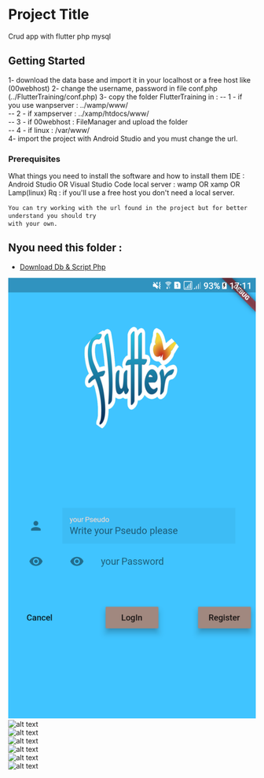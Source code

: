 # Project Title

Crud app with flutter php mysql

## Getting Started

1- download the data base and import it in your localhost or a free host like (00webhost)
2- change the username, password in file conf.php (../FlutterTraining/conf.php)
3- copy the folder FlutterTraining in :
   -- 1 - if you use wanpserver : ../wamp/www/ <br />
   -- 2 - if xampserver         : ../xamp/htdocs/www/ <br />
   -- 3 - if 00webhost          : FileManager and upload the folder <br />
   -- 4 - if linux              : /var/www/ <br />
4- import the project with Android Studio and you must change the url.

### Prerequisites

What things you need to install the software and how to install them
IDE : Android Studio OR Visual Studio Code
local server : wamp OR xamp OR Lamp(linux)
Rq : if you'll use a free host you don't need a local server.

```
You can try working with the url found in the project but for better understand you should try
with your own.
```

## Nyou need this folder :

* [Download Db & Script Php](https://drive.google.com/open?id=1TWD_UciXEOos90-DvmbW8ke-B96HxC-9)

![alt text](/ScreenShot_1.png) <br />
![alt text](https://lh3.googleusercontent.com/eTZrLetyKIBwDfafNlLImM4LpxgCV-GYY_VW6vFIDotwzYtWS-Z69V4pXQ8w7S1ILr78wts3hpAj_XZeuXgaqPRidla8i5HmulwOSb4agI-r6TbTtiN_2haB_AI3PKHO2XkPk0Ey6UKlmlTwRtFXg9bu32RsrQFEHa9gTKuzHc8azQXMqAutPkPZ4-VejfyT8DiwKregDFLZ1I4aSNPKSxOlMDeOqWRf6Jna4KV0pc3gZZWJ6_a-6LKj849PUXUxRKi_qbQi9JtbdQjDgcJiWV-vDLejSEMNiOuvjXJHrVvr3RXV0-MEd7uZo9Q7eHbqX-RH7vaeD345XHXFb1RXxxS4TD5LZrCDtb2thxrtVkLm1mfi3S6cnMeSwiBPcafzGo9-D4xI9ujrg2sgozFc1TvpPDHZI1m764awxwjr5FkhLsppX8NhXa690fOBOULn8wKIRPki9VZWetrvRtJTtCADBsU1jQ0sX-DOCO_DRTQ5lPWQ47TsqKaPXI9Y2XsO3loMNvrkDdaMqCjZ2tLKMMinGNfI4zlbxqrvlvSZhUDCr2koY2YR1-UCrPFF4goHCqzSJEJKHvjkVR525wyYWn7RVhP5u4QC60ScvpU=w360-h639-no) <br />
![alt text](https://lh3.googleusercontent.com/J1qhbCqAvf8mfvDIMWtkk2oDrAiEvkUnLlGIG_5PVBNSu6aAG8bE4ANV2a0JGtZQVIhihdNkZlymUGO-7VlBiOyWaduhBpwqF1DnhyvfVGJIW0z_afTNsVNBF8lymk4dsotwNrrF9qbAjoEz17LMRSWaWLrHsSpXJN66qyqriCJcMIapBLNt9BHqcpkfaHKaCAWk1SUcMfj77jxfenXBA-D7J2yFkCaAlzCo0LuB5DONkBtsT_f6_CtLYVL3oTf74HnNvTDXY1MJfESfY9rIXCp7-b2qOPWNP3acMY0qbUmQSOOSi6TKDjEJcCvcU9SiihcvS0IGhkjX5lWa2d7tRGZcJ43wjArF1EHNEbm6CXz2W-MWCTc7pI4K0H17fHr_iwrdgSBeQPS6ll1loF-juZXgyTAdCxvvBbjKOgF7TFfr2j3lC7MbbzfovM2ezjDuGgiybh10lhu4AdPZfFDJ4HjpSD0LJeIQ_8o7MXjSFa83_bDZEtyQJpMlGhOjaDckfsT2dqn2zPd4dF3hahUrruN-At_nMYnm1vLHbXb-aKRGlBlCRggr1vme0zBnDN9-_b_kvtE8s8sBJp2POAxIq0bHIguutpAgZKarE1Y=w360-h639-no) <br />
![alt text](https://lh3.googleusercontent.com/RkrlhLo4Bdkgi-x5xzU3ndA_4US6SLUoW6_sgmAxVh_y8kmeihJ4cvnViEY6OWoPoYlaExQdLE8JHIXTcGTNJtSIoPoLViJdKVxgG3N2yj2cRqNBUyQQUCxL9TVTXRIRQyEixSu1mG38tEbQF_Iq5ciJD71iADrlSvoN8K_Ld5LHMojokT_uxKe2Y1LNpfOOdUE4SnLvl7_FF4pzMT7NGU5YTPlRAN1A2IT8-0RozlhJNLw9RAyuug86Pj4RJTosfUXBV0uhatPF7krYHQ_MO4jwmRFNJzBTte-Il95wlKP5itzkuI2J7Da9qYS_R84An24CTrrMF0kgkCXjPZkqKlv9awiLZdXZjxOP3tyVmFVXOgFUrqxXTE4U7cXfZGATWz-Ly65wI5Da_uRqUMBIoq6Q-PEM5FkifVdIW4lonZz2GR4PT3gzno9a7nI8gZQMqD4D2Okt_PHYvNRbcM55CQ3BqGA5uM2lxvXLCj1_8yLbq3TlMnldBCBfeJlLbEUYvGn-n3V7SHH7RNU60j7Mx-LC_9d4_U300BQvR2Od_SbiFwsDKuksY0Z--uDBFrYKFONrjSVGRNOwAPsbgUX4cc-WoEqzJJTNSNGl1fY=w360-h639-no) <br />
![alt text](https://lh3.googleusercontent.com/mEwRY_BwQ5UMq7YDJfN0hzmNSezvWGS2VAV0DhmhLzSl1ij_3gO8KPoX_u-Y92H94CPTMjZ4m3rEIzwUVnpJCdq1v4OiCFybabyU5R6LdH_UFFYbYJl7C4NvCHwbOvIAjC7xgBLZCyHDgZccQ8SO12s5n3hc3jxS_7WCi0Mc6s51nxbpft9wK19XFhP2UkrEZ7qTpgVVvKmTOaFmfZU6HeHX0e5kpBlqhhxYflRdxW0a_WbO23GTko1lGZN2KSP4c_kMmO0Cc__l32qxmVMfTy-fHHHU9pBwQucDlb33-9qf767qx6UaRFtmbUhYE6ryP9rjqM9TPsxYSZvVmBB6tv-nsL-myRMzK-621Hut3wHFT7O6g7yuINCmpY6weyZ4ZU-ybCs5ywPIzemmDWKqIQuvzFWOChH733MUnke6Gqj2gCxM_zSCNlcddlcvKKdkpwrcKaK7se49lDIjuHtJl33XKGqtujDmC7NWPgA-T-3JsQgNJv73E751GRHRsLJyIQKATD2ngdNHyJ-MdCaoSE4mFNVFmwEY22TiAdg9Ju472FRzdmmO4p9caGEQWINq5gLeIOWE-9WNIy2Bke-gxHF6H_SiukdhIjra1Sg=w360-h639-no) <br />
![alt text](https://lh3.googleusercontent.com/4P2enWFhPLxOsXvgZA13u_XwKPW0Yl1RRDajudsMYtulYLaHXNEBNJXd8BfeQLg3Rk-42voX3nXBPWhln16ILv-sQQ4pl6R3mA_uADnon22pKPnEJ5ZxttE4iYCCVIuEWNYt7G310fDmp60PctD-y3HWy9qOnGi7hMXwnJfs1ZMn_ASFzgXAguBlkIZ4auxJHVA3VxI-DbYKiwshFQBqgxe2Y60h6G7_s9PgG3JzVVJaX0P872Ra5UkfoPMao_VZylyodlYOCtM3TXO5w6wcDjjTlRKBfr54b_nJAIlxSm8E1TXpe-oqaNprr0_aC4Z0wOFyQbqC94ciJbrLrxDja9hpMVUnZ1HZt9t6DN3CstKnKsNt236F83IEH70g4doZiTrqaZjKFnOVDTkm3c0d0m-XEgfdHNTGEgfHvrX7ubLshLqN3pp8mAUVo-pmK7_Qb_w8MFqGae2wXmW4vZ3K5-iEet92TwxVe3sPORrna78FPQHrPGR3G_jvRCyEJg5hNjMc0VBYLRpMTilvWDSHVn4JbIO0bsnq_HQrTnNQmgNNXAGyk_FK8RjDdCQvt0c8YTOotpMxrYCtccUsy41tDNOWJFfRYJo_XJtqg8Y=w360-h639-no) <br />
![alt text](https://lh3.googleusercontent.com/7DcTdo7IEd69TfihazZLnA_wZMd8xNViMziwChN1yQmpbHyoEpddmXvCNhn20fOJ5-RTro0eZ8Q58IVRfGAXLBsQ32rD5YIjzu8756tR0nf8Vy4BeeTHRlWqk6ONn38gyE6KbtD2lnZMPExxI7U_nwz3Xvw1efSEkwApV9lbLSrB7x2nCg8Aynvd9NuCD8_BNbzz1G3jYgVgJRyqX-dKjioZ2u4WgpRklqFiUoCesakaToSrmCuK65LbhQEQ5e0W6UIDoxU5EeQaiWGl_VwlPDaujPGJEAzFgPmQwlEH4sB0FeP9EB04rKBhbc5_BHehDpW7EJNlcgRgAZqgzFSPj5BADIrI3YAV6ImqEAR3wCJBPInV16ZWWmpVBf9LwvHGjq49E2PwBFDg2BsjaoclvhSkvkBVtvhtOzrVTtWmaghnwgKoteAF_QqnW3wxIO9RZ3thQiPsfy33loM-m-1wKbgwY_L7Gpa5ApB_ljaRAqAD_7sM08EdiLrBzZKGgVw7SmyueSflA2yOfUdyMNreV6u3oNwfWegHt9Zr8zOBC065k4y1JW_Xcv_Eg6VQZfM3hDJOi97d6w3-78ksy34oPYiyRA1SFjZeXEpoKb8=w360-h639-no) <br />



